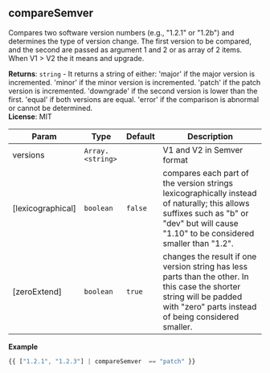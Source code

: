 <a name="module_compareSemver"></a>

## compareSemver
Compares two software version numbers (e.g., "1.2.1" or "1.2b") and determines the type of version change.
The first version to be compared, and the second are passed as argument 1 and 2 or as array of 2 items. 
When V1 > V2 the it means and upgrade.

**Returns**: <code>string</code> - It returns a string of either:
'major' if the major version is incremented.
'minor' if the minor version is incremented.
'patch' if the patch version is incremented.
'downgrade' if the second version is lower than the first.
'equal' if both versions are equal.
'error' if the comparison is abnormal or cannot be determined.  
**License**: MIT  

| Param | Type | Default | Description |
| --- | --- | --- | --- |
| versions | <code>Array.&lt;string&gt;</code> |  | V1 and V2 in Semver format |
| [lexicographical] | <code>boolean</code> | <code>false</code> | compares each part of the version strings lexicographically instead of naturally;  this allows suffixes such as "b" or "dev" but will cause "1.10" to be considered smaller than "1.2". |
| [zeroExtend] | <code>boolean</code> | <code>true</code> | changes the result if one version string has less parts than the other. In this case the shorter string will be padded with "zero" parts instead of being considered smaller. |

**Example**  
```js
{{ ["1.2.1", "1.2.3"] | compareSemver  == "patch" }}
```
